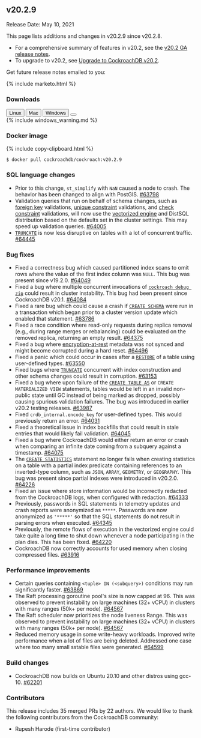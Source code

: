 ## v20.2.9

Release Date: May 10, 2021

This page lists additions and changes in v20.2.9 since v20.2.8.

- For a comprehensive summary of features in v20.2, see the [v20.2 GA release notes](v20.2.0.html).
- To upgrade to v20.2, see [Upgrade to CockroachDB v20.2](../v20.2/upgrade-cockroach-version.html).

Get future release notes emailed to you:

{% include marketo.html %}

### Downloads

<div id="os-tabs" class="filters clearfix">
    <a href="https://binaries.cockroachdb.com/cockroach-v20.2.9.linux-amd64.tgz"><button id="linux" class="filter-button" data-scope="linux" data-eventcategory="linux-binary-release-notes">Linux</button></a>
    <a href="https://binaries.cockroachdb.com/cockroach-v20.2.9.darwin-10.9-amd64.tgz"><button id="mac" class="filter-button" data-scope="mac" data-eventcategory="mac-binary-release-notes">Mac</button></a>
    <a href="https://binaries.cockroachdb.com/cockroach-v20.2.9.windows-6.2-amd64.zip"><button id="windows" class="filter-button" data-scope="windows" data-eventcategory="windows-binary-release-notes">Windows</button></a>
    <a href="https://binaries.cockroachdb.com/cockroach-v20.2.9.src.tgz"><button id="source" class="filter-button" data-scope="source" data-eventcategory="source-release-notes"></a>
</div>

<section class="filter-content" data-scope="windows">
{% include windows_warning.md %}
</section>

### Docker image

{% include copy-clipboard.html %}
~~~shell
$ docker pull cockroachdb/cockroach:v20.2.9
~~~

### SQL language changes

- Prior to this change, `st_simplify` with `NaN` caused a node to crash. The behavior has been changed to align with PostGIS. [#63798][#63798]
- Validation queries that run on behalf of schema changes, such as [foreign key](../v20.2/foreign-key.html) validations, [unique constraint](../v20.2/unique.html) validations, and [check constraint](../v20.2/check.html) validations, will now use the [vectorized engine](../v20.2/vectorized-execution.html) and DistSQL distribution based on the defaults set in the cluster settings. This may speed up validation queries. [#64005][#64005]
- [`TRUNCATE`](../v20.2/truncate.html) is now less disruptive on tables with a lot of concurrent traffic. [#64445][#64445]

### Bug fixes

- Fixed a correctness bug which caused partitioned index scans to omit rows where the value of the first index column was `NULL`. This bug was present since v19.2.0. [#64049][#64049]
- Fixed a bug where multiple concurrent invocations of [`cockroach debug zip`](../v20.2/cockroach-debug-zip.html) could result in cluster instability. This bug had been present since CockroachDB v20.1. [#64084][#64084]
- Fixed a rare bug which could cause a crash if [`CREATE SCHEMA`](../v20.2/create-schema.html) were run in a transaction which began prior to a cluster version update which enabled that statement. [#63786][#63786]
- Fixed a race condition where read-only requests during replica removal (e.g., during range merges or rebalancing) could be evaluated on the removed replica, returning an empty result. [#64375][#64375]
- Fixed a bug where [encryption-at-rest](../v20.2/encryption.html#encryption-at-rest-enterprise) metadata was not synced and might become corrupted during a hard reset. [#64496][#64496]
- Fixed a panic which could occur in cases after a [`RESTORE`](../v20.2/restore.html) of a table using user-defined types. [#63550][#63550]
- Fixed bugs where [`TRUNCATE`](../v20.2/truncate.html) concurrent with index construction and other schema changes could result in corruption. [#63153][#63153]
- Fixed a bug where upon failure of the [`CREATE TABLE AS`](../v20.2/create-table-as.html) or `CREATE MATERIALIZED VIEW` statements, tables would be left in an invalid non-public state until GC instead of being marked as dropped, possibly causing spurious validation failures. The bug was introduced in earlier v20.2 testing releases. [#63987][#63987]
- Fixed `crdb_internal.encode_key` for user-defined types. This would previously return an error. [#64031][#64031]
- Fixed a theoretical issue in index backfills that could result in stale entries that would likely fail validation. [#64045][#64045]
- Fixed a bug where CockroachDB would either return an error or crash when comparing an infinite date coming from a subquery against a timestamp. [#64075][#64075]
- The [`CREATE STATISTICS`](../v20.2/create-statistics.html) statement no longer fails when creating statistics on a table with a partial index predicate containing references to an inverted-type column, such as `JSON`, `ARRAY`, `GEOMETRY`, or `GEOGRAPHY`. This bug was present since partial indexes were introduced in v20.2.0. [#64226][#64226]
- Fixed an issue where store information would be incorrectly redacted from the CockroachDB logs, when configured with redaction. [#64333][#64333]
- Previously, passwords in SQL statements in telemetry updates and crash reports were anonymized as `*****`. Passwords are now anonymized as `'*****'` so that the SQL statements do not result in parsing errors when executed. [#64345][#64345]
- Previously, the remote flows of execution in the vectorized engine could take quite a long time to shut down whenever a node participating in the plan dies. This has been fixed. [#64220][#64220]
- CockroachDB now correctly accounts for used memory when closing compressed files. [#63916][#63916]

### Performance improvements

- Certain queries containing `<tuple> IN (<subquery>)` conditions may run significantly faster. [#63869][#63869]
- The Raft processing goroutine pool's size is now capped at 96. This was observed to prevent instability on large machines (32+ vCPU) in clusters with many ranges (50k+ per node). [#64567][#64567]
- The Raft scheduler now prioritizes the node liveness Range. This was observed to prevent instability on large machines (32+ vCPU) in clusters with many ranges (50k+ per node). [#64567][#64567]
- Reduced memory usage in some write-heavy workloads. Improved write performance when a lot of files are being deleted. Addressed one case where too many small sstable files were generated. [#64599][#64599]

### Build changes

- CockroachDB now builds on Ubuntu 20.10 and other distros using gcc-10. [#62201][#62201]

### Contributors

This release includes 35 merged PRs by 22 authors.
We would like to thank the following contributors from the CockroachDB community:

- Rupesh Harode (first-time contributor)

[#62201]: https://github.com/cockroachdb/cockroach/pull/62201
[#63153]: https://github.com/cockroachdb/cockroach/pull/63153
[#63550]: https://github.com/cockroachdb/cockroach/pull/63550
[#63786]: https://github.com/cockroachdb/cockroach/pull/63786
[#63798]: https://github.com/cockroachdb/cockroach/pull/63798
[#63869]: https://github.com/cockroachdb/cockroach/pull/63869
[#63916]: https://github.com/cockroachdb/cockroach/pull/63916
[#63987]: https://github.com/cockroachdb/cockroach/pull/63987
[#64005]: https://github.com/cockroachdb/cockroach/pull/64005
[#64031]: https://github.com/cockroachdb/cockroach/pull/64031
[#64045]: https://github.com/cockroachdb/cockroach/pull/64045
[#64049]: https://github.com/cockroachdb/cockroach/pull/64049
[#64075]: https://github.com/cockroachdb/cockroach/pull/64075
[#64084]: https://github.com/cockroachdb/cockroach/pull/64084
[#64185]: https://github.com/cockroachdb/cockroach/pull/64185
[#64220]: https://github.com/cockroachdb/cockroach/pull/64220
[#64226]: https://github.com/cockroachdb/cockroach/pull/64226
[#64333]: https://github.com/cockroachdb/cockroach/pull/64333
[#64345]: https://github.com/cockroachdb/cockroach/pull/64345
[#64375]: https://github.com/cockroachdb/cockroach/pull/64375
[#64445]: https://github.com/cockroachdb/cockroach/pull/64445
[#64496]: https://github.com/cockroachdb/cockroach/pull/64496
[#64567]: https://github.com/cockroachdb/cockroach/pull/64567
[#64599]: https://github.com/cockroachdb/cockroach/pull/64599
